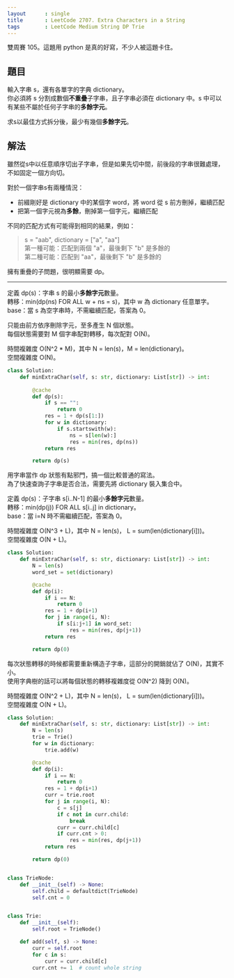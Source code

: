 ```yaml
--- 
layout      : single
title       : LeetCode 2707. Extra Characters in a String
tags        : LeetCode Medium String DP Trie
---
```

雙周賽 105。這題用 python 是真的好寫，不少人被這題卡住。  

## 題目

輸入字串 s，還有各單字的字典 dictionary。  
你必須將 s 分割成數個**不重疊**子字串，且子字串必須在 dictionary 中。s 中可以有某些不屬於任何子字串的**多餘字元**。  

求s以最佳方式拆分後，最少有幾個**多餘字元**。  

## 解法

雖然從s中以任意順序切出子字串，但是如果先切中間，前後段的字串很難處理，不如固定一個方向切。  

對於一個字串s有兩種情況：  

- 前綴剛好是 dictionary 中的某個字 word，將 word 從 s 前方刪掉，繼續匹配  
- 把第一個字元視為**多餘**，刪掉第一個字元，繼續匹配  

不同的匹配方式有可能得到相同的結果，例如：  
> s = "aab", dictionary = ["a", "aa"]  
> 第一種可能：匹配到兩個 "a"，最後剩下 "b" 是多餘的  
> 第二種可能：匹配到 "aa"，最後剩下 "b" 是多餘的  

擁有重疊的子問題，很明顯需要 dp。  

---

定義 dp(s)：字串 s 的最小**多餘字元**數量。  
轉移：min(dp(ns) FOR ALL w + ns = s)，其中 w 為 dictionary 任意單字。  
base：當 s 為空字串時，不需繼續匹配，答案為 0。  

只能由前方依序刪除字元，至多產生 N 個狀態。  
每個狀態需要對 M 個字串配對轉移，每次配對 O(N)。  

時間複雜度 O(N^2 \* M)，其中 N = len(s)，M = len(dictionary)。  
空間複雜度 O(N)。  

```python
class Solution:
    def minExtraChar(self, s: str, dictionary: List[str]) -> int:
        
        @cache
        def dp(s):
            if s == "":
                return 0
            res = 1 + dp(s[1:])
            for w in dictionary:
                if s.startswith(w):
                    ns = s[len(w):]
                    res = min(res, dp(ns))
            return res

        return dp(s)
```

用字串當作 dp 狀態有點邪門，搞一個比較普通的寫法。  
為了快速查詢子字串是否合法，需要先將 dictionary 裝入集合中。  

定義 dp(s)：子字串 s[i..N-1] 的最小**多餘字元**數量。  
轉移：min(dp(j)) FOR ALL s[i..j] in dictionary。  
base：當 i=N 時不需繼續匹配，答案為 0。  

時間複雜度 O(N^3 + L)，其中 N = len(s)， L = sum(len(dictionary[i]))。  
空間複雜度 O(N + L)。  

```python
class Solution:
    def minExtraChar(self, s: str, dictionary: List[str]) -> int:
        N = len(s)
        word_set = set(dictionary)

        @cache
        def dp(i):
            if i == N:
                return 0
            res = 1 + dp(i+1)
            for j in range(i, N):
                if s[i:j+1] in word_set:
                    res = min(res, dp(j+1))
            return res

        return dp(0)
```

每次狀態轉移的時候都需要重新構造子字串，這部分的開銷就佔了 O(N)，其實不小。  
使用字典樹的話可以將每個狀態的轉移複雜度從 O(N^2) 降到 O(N)。  

時間複雜度 O(N^2 + L)，其中 N = len(s)， L = sum(len(dictionary[i]))。  
空間複雜度 O(N + L)。  

```python
class Solution:
    def minExtraChar(self, s: str, dictionary: List[str]) -> int:
        N = len(s)
        trie = Trie()
        for w in dictionary:
            trie.add(w)

        @cache
        def dp(i):
            if i == N:
                return 0
            res = 1 + dp(i+1)
            curr = trie.root
            for j in range(i, N):
                c = s[j]
                if c not in curr.child:
                    break
                curr = curr.child[c]
                if curr.cnt > 0:
                    res = min(res, dp(j+1))
            return res

        return dp(0)


class TrieNode:
    def __init__(self) -> None:
        self.child = defaultdict(TrieNode)
        self.cnt = 0


class Trie:
    def __init__(self):
        self.root = TrieNode()

    def add(self, s) -> None:
        curr = self.root
        for c in s:
            curr = curr.child[c]
        curr.cnt += 1  # count whole string
```
